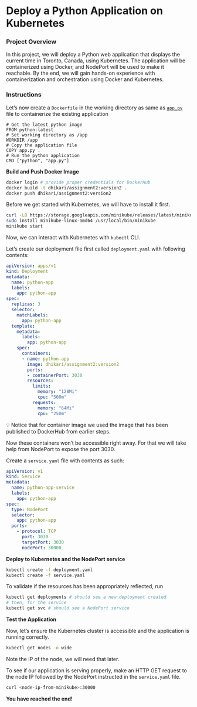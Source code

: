 # Deploy a Python Application on Kubernetes

### **Project Overview**

In this project, we will deploy a Python web application that displays the current time in Toronto, Canada, using Kubernetes. The application will be containerized using Docker, and NodePort will be used to make it reachable. By the end, we will gain hands-on experience with containerization and orchestration using Docker and Kubernetes.

### Instructions

Let’s now create a `Dockerfile` in the working directory as same as [`app.py`](http://app.py) file to containerize the existing application

```docker
# Get the latest python image
FROM python:latest
# Set working directory as /app
WORKDIR /app
# Copy the application file
COPY app.py .
# Run the python application
CMD ["python", "app.py"]
```

**Build and Push Docker Image**

```bash
docker login # provide proper credentials for DockerHub
docker build -t dhikari/assignment2:version2 .
docker push dhikari/assignment2:version2
```

Before we get started with Kubernetes, we will have to install it first.

```bash
curl -LO https://storage.googleapis.com/minikube/releases/latest/minikube-linux-amd64
sudo install minikube-linux-amd64 /usr/local/bin/minikube
minikube start
```

Now, we can interact with Kubernetes with `kubectl` CLI.

Let’s create our deployment file first called `deployment.yaml` with following contents:

```yaml
apiVersion: apps/v1
kind: Deployment
metadata:
  name: python-app
  labels:
    app: python-app
spec:
  replicas: 3
  selector:
    matchLabels:
      app: python-app
  template:
    metadata:
      labels:
        app: python-app
    spec:
      containers:
      - name: python-app
        image: dhikari/assignment2:version2
        ports:
        - containerPort: 3030
        resources:
          limits:
            memory: "128Mi"
            cpu: "500m"
          requests:
            memory: "64Mi"
            cpu: "250m"
```


💡 Notice that for container image we used the image that has been published to DockerHub from earlier steps.


Now these containers won’t be accessible right away. For that we will take help from NodePort to expose the port 3030.

Create a `service.yaml` file with contents as such:

```yaml
apiVersion: v1
kind: Service
metadata:
  name: python-app-service
  labels:
    app: python-app
spec:
  type: NodePort
  selector:
    app: python-app
  ports:
    - protocol: TCP
      port: 3030
      targetPort: 3030
      nodePort: 30000
```

**Deploy to Kubernetes and the NodePort service**

```bash
kubectl create -f deployment.yaml
kubectl create -f service.yaml
```

To validate if the resources has been appropriately reflected, run

```bash
kubectl get deployments # should see a new deployment created
# then, for the service
kubectl get svc # should see a NodePort service
```

**Test the Application**

Now, let’s ensure the Kubernetes cluster is accessible and the application is running correctly.

```bash
kubectl get nodes -o wide
```

Note the IP of the node, we will need that later.

To see if our application is serving properly, make an HTTP GET request to the node IP followed by the NodePort instructed in the `service.yaml` file.

```bash
curl <node-ip-from-minikube>:30000
```

**You have reached the end!**
